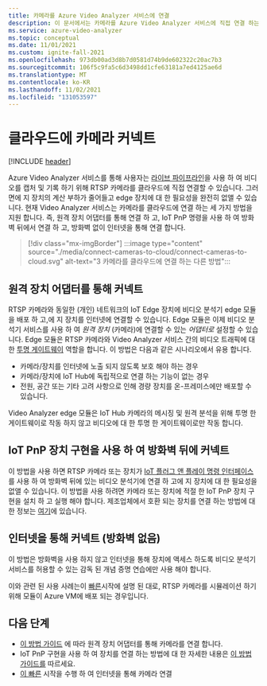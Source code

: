 ```yaml
---
title: 카메라를 Azure Video Analyzer 서비스에 연결
description: 이 문서에서는 카메라를 Azure Video Analyzer 서비스에 직접 연결 하는 방법을 설명 합니다.
ms.service: azure-video-analyzer
ms.topic: conceptual
ms.date: 11/01/2021
ms.custom: ignite-fall-2021
ms.openlocfilehash: 973db00ad3d8b7d0581d74b9de602322c20ac7b3
ms.sourcegitcommit: 106f5c9fa5c6d3498dd1cfe63181a7ed4125ae6d
ms.translationtype: MT
ms.contentlocale: ko-KR
ms.lasthandoff: 11/02/2021
ms.locfileid: "131053597"
---
```

# <a name="connect-cameras-to-the-cloud"></a>클라우드에 카메라 커넥트

[!INCLUDE [header](includes/cloud-env.md)]

Azure Video Analyzer 서비스를 통해 사용자는 [라이브 파이프라인](../pipeline.md)을 사용 하 여 비디오를 캡처 및 기록 하기 위해 RTSP 카메라를 클라우드에 직접 연결할 수 있습니다. 그러면에 지 장치의 계산 부하가 줄어들고 edge 장치에 대 한 필요성을 완전히 없앨 수 있습니다. 현재 Video Analyzer 서비스는 카메라를 클라우드에 연결 하는 세 가지 방법을 지원 합니다. 즉, 원격 장치 어댑터를 통해 연결 하 고, IoT PnP 명령을 사용 하 여 방화벽 뒤에서 연결 하 고, 방화벽 없이 인터넷을 통해 연결 합니다.

> [!div class="mx-imgBorder"]
> :::image type="content" source="./media/connect-cameras-to-cloud/connect-cameras-to-cloud.svg" alt-text="3 카메라를 클라우드에 연결 하는 다른 방법":::

## <a name="connect-via-a-remote-device-adapter"></a>원격 장치 어댑터를 통해 커넥트

RTSP 카메라와 동일한 (개인) 네트워크의 IoT Edge 장치에 비디오 분석기 edge 모듈을 배포 하 고,에 지 장치를 인터넷에 연결할 수 있습니다. Edge 모듈은 이제 비디오 분석기 서비스를 사용 하 여 *원격 장치* (카메라)에 연결할 수 있는 *어댑터로* 설정할 수 있습니다. Edge 모듈은 RTSP 카메라와 Video Analyzer 서비스 간의 비디오 트래픽에 대 한 [투명 게이트웨이](../../../iot-edge/iot-edge-as-gateway.md) 역할을 합니다. 이 방법은 다음과 같은 시나리오에서 유용 합니다.

* 카메라/장치를 인터넷에 노출 되지 않도록 보호 해야 하는 경우
* 카메라/장치에 IoT Hub에 독립적으로 연결 하는 기능이 없는 경우
* 전원, 공간 또는 기타 고려 사항으로 인해 경량 장치를 온-프레미스에만 배포할 수 있습니다.

Video Analyzer edge 모듈은 IoT Hub 카메라의 메시징 및 원격 분석을 위해 투명 한 게이트웨이로 작동 하지 않고 비디오에 대 한 투명 한 게이트웨이로만 작동 합니다.

## <a name="connect-behind-a-firewall-using-an-iot-pnp-device-implementation"></a>IoT PnP 장치 구현을 사용 하 여 방화벽 뒤에 커넥트

이 방법을 사용 하면 RTSP 카메라 또는 장치가 [IoT 플러그 앤 플레이 명령 인터페이스](../../../iot-develop/overview-iot-plug-and-play.md) 를 사용 하 여 방화벽 뒤에 있는 비디오 분석기에 연결 하 고에 지 장치에 대 한 필요성을 없앨 수 있습니다. 이 방법을 사용 하려면 카메라 또는 장치에 적절 한 IoT PnP 장치 구현을 설치 하 고 실행 해야 합니다. 제조업체에서 호환 되는 장치를 연결 하는 방법에 대 한 정보는 [여기](connect-devices.md)에 있습니다.

## <a name="connect-over-the-internet-no-firewall"></a>인터넷을 통해 커넥트 (방화벽 없음)

이 방법은 방화벽을 사용 하지 않고 인터넷을 통해 장치에 액세스 하도록 비디오 분석기 서비스를 허용할 수 있는 감독 된 개념 증명 연습에만 사용 해야 합니다. 

이와 관련 된 사용 사례는이 [빠른](get-started-livepipelines-portal.md)시작에 설명 된 대로, RTSP 카메라를 시뮬레이션 하기 위해 모듈이 Azure VM에 배포 되는 경우입니다.


## <a name="next-steps"></a>다음 단계

- [이 방법 가이드](use-remote-device-adapter.md) 에 따라 원격 장치 어댑터를 통해 카메라를 연결 합니다.
- IoT PnP 구현을 사용 하 여 장치를 연결 하는 방법에 대 한 자세한 내용은 [이 방법 가이드를](connect-devices.md) 따르세요.
- [이 빠른](get-started-livepipelines-portal.md) 시작을 수행 하 여 인터넷을 통해 카메라 연결
